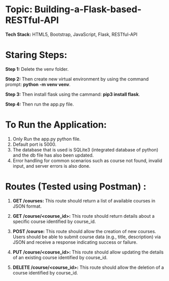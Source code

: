 # Topic: Building-a-Flask-based-RESTful-API

**Tech Stack:**  HTML5, Bootstrap, JavaScript, Flask, RESTful-API

# **Staring Steps:**

**Step 1:**  Delete the venv folder.

**Step 2:** Then create new virtual environment by using the command prompt: **python -m venv venv**.

**Step 3:** Then install flask using the cammand: **pip3 install flask**.

**Step 4:** Then run the app.py file.


# **To Run the Application:**

1. Only Run the app.py python file.
2. Default port is 5000.
3. The database that is used is SQLite3 (integrated database of python) and the db file has also been updated.
4. Error handling for common scenarios such as course not found, invalid input, and server errors is also done.

# **Routes (Tested using Postman) :**

1. **GET /courses:** This route should return a list of available courses in JSON format.

2. **GET /course/<course_id>:** This route should return details about a specific course identified by course_id. 

3. **POST /course:** This route should allow the creation of new courses. Users should be able to submit course data (e.g., title, description) via JSON and receive a response indicating success or failure. 

4. **PUT /course/<course_id>:** This route should allow updating the details of an existing course identified by course_id. 

5. **DELETE /course/<course_id>:** This route should allow the deletion of a course identified by course_id.
